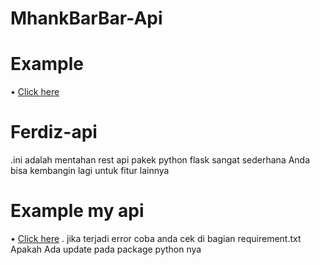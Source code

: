 #  MhankBarBar-Api

# Example
• [Click here](https://mhankbarbar.herokuapp.com/api)



#  Ferdiz-api
.ini adalah mentahan rest api pakek python flask sangat sederhana 
Anda bisa kembangin lagi untuk fitur lainnya

# Example my api
• [Click here](https://fdz-app.herokuapp.com/)
. jika terjadi error coba anda cek di bagian requirement.txt
  Apakah Ada update pada package python nya
